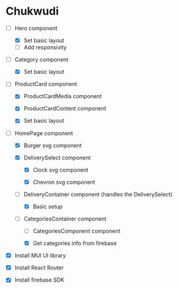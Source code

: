 # Chukwudi

- [ ] Hero component

  - [x] Set basic layout
  - [ ] Add responsivity

- [ ] Category component

  - [x] Set basic layout

- [ ] ProductCard component

  - [x] ProductCardMedia component

  - [x] ProductCardContent component

  - [x] Set basic layout

- [ ] HomePage component

  - [x] Burger svg component
  
  - [x] DeliverySelect component

    - [x] Clock svg component

    - [x] Chevron svg component
  
  - [ ] DeliveryContainer component (handles the DeliverySelect)

    - [x] Basic setup

  - [ ] CategoriesContainer component

    - [ ] CategoriesComponent component

    - [x] Get categories info from firebase

- [x] Install MUI UI library

- [x] Install React Router

- [x] Install firebase SDK
